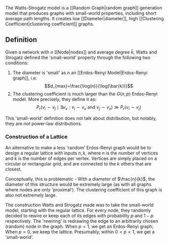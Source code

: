The Watts-Strogatz model is a [[Random Graph|random graph]] generation model that produces graphs with small-world properties, including short average path lengths. It creates low [[Diameter|diameter]], high [[Clustering Coefficient|clustering coefficient]] graphs.

## Definition

Given a network with $n$ [[Node|nodes]] and average degree $\bar{k}$, Watts and Strogatz defined the 'small-world' property through the following two conditions:

1. The diameter is 'small' as n an [[Erdos-Renyi Model|Erdos-Renyi graph]], i.e:$$d_{max}=\frac{\log(n)}{\log(\bar{k})}$$
2. The clustering coefficient is much larger than the $G(n;p)$ Erdos-Renyi model. More precisely, they define it as: $$P_r(v_i\sim v_j\mid \exists v_x:v_i\sim v_x \text{ and }v_j\sim v_x) \gg P_r(v_i\sim v_j)$$

This 'small-world' definition does not talk about distribution, but notably, they are *not* power-law distributions.

### Construction of a Lattice

An alternative to make a less 'random' Erdos-Renyi graph would be to design a regular lattice with inputs $n, k$, where $n$ is the number of vertices and $k$ is the number of edges per vertex. Vertices are simply placed on a circular or rectangular grid, and are connected to the $k$ others that are closest.

Conceptually, this is problematic - With a diameter of $\frac{n}{k}$, the diameter of this structure would be extremely large (as with all graphs where nodes are only 'proximal'). The clustering coefficient of this graph is also not extremely large.

The construction Watts and Strogatz made was to take the small-world model, starting with the regular lattice. For every node, they randomly decided to rewire or keep each of its edges with probability $p$ and $1-p$ respectively. The 'rewiring' is redrawing the edge to an arbitrarily chosen (random) node in the graph. When $p=1$, we get an Erdos-Renyi graph; When $p=0$, we keep the lattice. Presumably, within $0<p<1$, we get a 'small-world'.